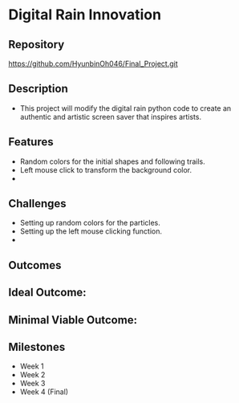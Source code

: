 # Digital Rain Innovation

## Repository
<https://github.com/HyunbinOh046/Final_Project.git>

## Description
- This project will modify the digital rain python code to create an authentic and artistic screen saver that inspires artists. 

## Features
- Random colors for the initial shapes and following trails.
- Left mouse click to transform the background color. 
- 

## Challenges 
- Setting up random colors for the particles. 
- Setting up the left mouse clicking function. 
- 

## Outcomes
Ideal Outcome: 
- 
Minimal Viable Outcome: 
- 

## Milestones
- Week 1
- Week 2
- Week 3
- Week 4 (Final)
